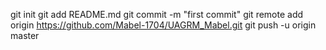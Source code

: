 git init 
git add README.md 
git commit -m "first commit" 
git remote add origin https://github.com/Mabel-1704/UAGRM_Mabel.git
 git push -u origin master
 
